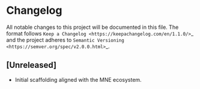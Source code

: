 # Changelog

All notable changes to this project will be documented in this file. The
format follows `Keep a Changelog <https://keepachangelog.com/en/1.1.0/>`_ and
the project adheres to `Semantic Versioning <https://semver.org/spec/v2.0.0.html>`_.

## [Unreleased]

- Initial scaffolding aligned with the MNE ecosystem.
